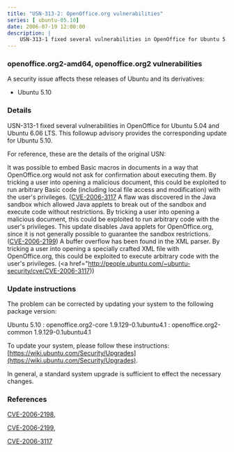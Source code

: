 ```yaml
---
title: "USN-313-2: OpenOffice.org vulnerabilities"
series: [ ubuntu-05.10]
date: 2006-07-19 12:00:00
description: |
    USN-313-1 fixed several vulnerabilities in OpenOffice for Ubuntu 5.04 and Ubuntu 6.06 LTS. This followup advisory provides the corresponding update for Ubuntu 5.10.
--- 
```

 
### openoffice.org2-amd64, openoffice.org2 vulnerabilities

A security issue affects these releases of Ubuntu and its derivatives:

* Ubuntu 5.10

### Details

USN-313-1 fixed several vulnerabilities in OpenOffice for Ubuntu 5.04 and Ubuntu 6.06 LTS. This followup advisory provides the corresponding update for Ubuntu 5.10.

For reference, these are the details of the original USN:

 It was possible to embed Basic macros in documents in a way that OpenOffice.org would not ask for confirmation about executing them. By tricking a user into opening a malicious document, this could be exploited to run arbitrary Basic code (including local file access and modification) with the user&#39;s privileges. ([CVE-2006-3117](http://people.ubuntu.com/~ubuntu-security/cve/CVE-2006-2198">CVE-2006-2198</a>) A flaw was discovered in the Java sandbox which allowed Java applets to break out of the sandbox and execute code without restrictions. By tricking a user into opening a malicious document, this could be exploited to run arbitrary code with the user&#39;s privileges. This update disables Java applets for OpenOffice.org, since it is not generally possible to guarantee the sandbox restrictions. (<a href="http://people.ubuntu.com/~ubuntu-security/cve/CVE-2006-2199">CVE-2006-2199</a>) A buffer overflow has been found in the XML parser. By tricking a user into opening a specially crafted XML file with OpenOffice.org, this could be exploited to execute arbitrary code with the user&#39;s privileges. (<a href="http://people.ubuntu.com/~ubuntu-security/cve/CVE-2006-3117))

### Update instructions

The problem can be corrected by updating your system to the following package version:

Ubuntu 5.10
 : openoffice.org2-core <span>1.9.129-0.1ubuntu4.1</span>
 : openoffice.org2-common <span>1.9.129-0.1ubuntu4.1</span>

To update your system, please follow these instructions: [https://wiki.ubuntu.com/Security/Upgrades](https://wiki.ubuntu.com/Security/Upgrades).

In general, a standard system upgrade is sufficient to effect the necessary changes.

### References

 [CVE-2006-2198](http://people.ubuntu.com/~ubuntu-security/cve/CVE-2006-2198), 

 [CVE-2006-2199](http://people.ubuntu.com/~ubuntu-security/cve/CVE-2006-2199), 

 [CVE-2006-3117](http://people.ubuntu.com/~ubuntu-security/cve/CVE-2006-3117)
 
